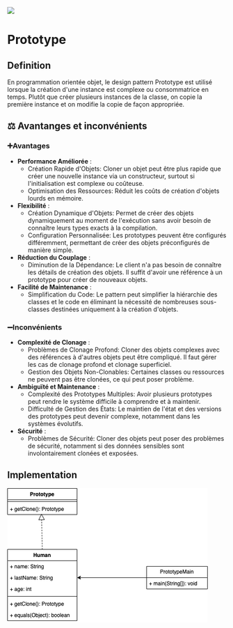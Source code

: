 [![](https://img.shields.io/badge/sfeir.dev-Prototype-purple)](https://www.sfeir.dev/back/les-designs-patterns-de-creation-prototype/)
# Prototype
## Definition
En programmation orientée objet, le design pattern Prototype est utilisé lorsque la création d'une instance est complexe ou consommatrice en temps. Plutôt que créer plusieurs instances de la classe, on copie la première instance et on modifie la copie de façon appropriée.

## ⚖️ Avantanges et inconvénients
### ➕Avantages
- **Performance Améliorée** :
    - Création Rapide d'Objets: Cloner un objet peut être plus rapide que créer une nouvelle instance via un constructeur, surtout si l'initialisation est complexe ou coûteuse.
    - Optimisation des Ressources: Réduit les coûts de création d'objets lourds en mémoire.
- **Flexibilité** :
    - Création Dynamique d'Objets: Permet de créer des objets dynamiquement au moment de l'exécution sans avoir besoin de connaître leurs types exacts à la compilation.
    - Configuration Personnalisée: Les prototypes peuvent être configurés différemment, permettant de créer des objets préconfigurés de manière simple.
- **Réduction du Couplage** :
    - Diminution de la Dépendance: Le client n'a pas besoin de connaître les détails de création des objets. Il suffit d'avoir une référence à un prototype pour créer de nouveaux objets.
- **Facilité de Maintenance** :
    - Simplification du Code: Le pattern peut simplifier la hiérarchie des classes et le code en éliminant la nécessité de nombreuses sous-classes destinées uniquement à la création d'objets.
### ➖Inconvénients
- **Complexité de Clonage** :
    - Problèmes de Clonage Profond: Cloner des objets complexes avec des références à d'autres objets peut être compliqué. Il faut gérer les cas de clonage profond et clonage superficiel.
    - Gestion des Objets Non-Clonables: Certaines classes ou ressources ne peuvent pas être clonées, ce qui peut poser problème.
- **Ambiguïté et Maintenance** :
    - Complexité des Prototypes Multiples: Avoir plusieurs prototypes peut rendre le système difficile à comprendre et à maintenir.
    - Difficulté de Gestion des États: Le maintien de l'état et des versions des prototypes peut devenir complexe, notamment dans les systèmes évolutifs.
- **Sécurité** :
    - Problèmes de Sécurité: Cloner des objets peut poser des problèmes de sécurité, notamment si des données sensibles sont involontairement clonées et exposées.

## Implementation
![prototype.png](prototype.png)